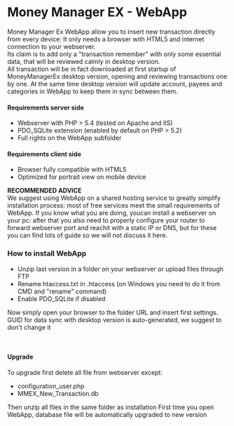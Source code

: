 Money Manager EX - WebApp
====================

<p>Money Manager Ex WebApp allow you to insert new transaction directly from every device: It only needs a browser with HTML5 and internet connection to your webserver.<br />
Its claim is to add only a &quot;transaction remember&quot; with only some essential data, that will be reviewed calmly in desktop version.<br />
All transaction will be in fact downloaded at first startup of MoneyManagerEx desktop version, opening and reviewing transactions one by one. At the same time desktop version will update account, payees and categories in WebApp to keep them in sync between them.</p>
<p>
<h4>Requirements server side</h4>

<ul>
	<li>Webserver with PHP &gt; 5.4 (tested on Apache and IIS)</li>
	<li>PDO_SQLite extension (enabled by default on PHP &gt; 5.2)</li>
	<li>Full rights on the WebApp subfolder</li>
</ul>

<h4>Requirements client side</h4>

<ul>
	<li>Browser fully compatible with HTML5</li>
	<li>Optimized for portrait view on mobile device</li>
</ul>
</p>
<p>
<strong>RECOMMENDED ADVICE</strong><br>
We suggest using WebApp on a shared hosting service to greatly simplify installation process: most of free services meet the small requirements of WebApp.
If you know what you are doing, youcan install a webserver on your pc: after that you also need to properly configure your router to forward webserver port and reachit with a static IP or DNS, but for these you can find lots of guide so we will not discuss it here.
</p>
<p>
<h3>How to install WebApp</h3>

<ul>
	<li>Unzip last version in a folder on your webserver or upload files through FTP</li>
	<li>Rename htaccess.txt in .htaccess (on Windows you need to do it from CMD and &quot;rename&quot; command)</li>
	<li>Enable PDO_SQLite if disabled</li>
</ul>
</p>
<p>
Now simply open your browser to the folder URL and insert first settings.<br />
GUID for data sync with desktop version is auto-generated, we suggest to don&#39;t change it
</p>
<p>
<br>
<h4>Upgrade</h4>
</p>
<p>
To upgrade first delete all file from webserver except:
<ul>
    <li>configuration_user.php</li>
    <li>MMEX_New_Transaction.db</li>
</ul>
</p>
<p>
Then unzip all files in the same folder as installation
First time you open WebApp, database file will be automatically upgraded to new version
</p>
